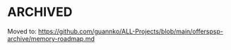 # ARCHIVED
Moved to: https://github.com/guannko/ALL-Projects/blob/main/offerspsp-archive/memory-roadmap.md
